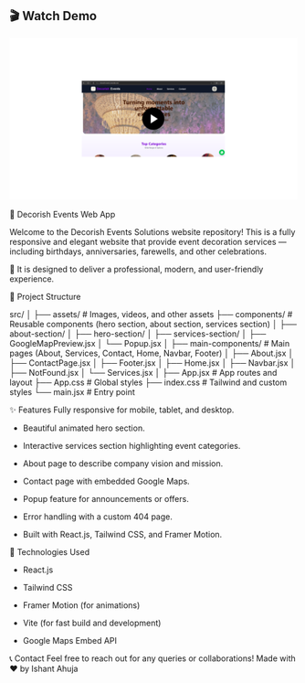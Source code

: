 ## 🎬 Watch Demo

[![Watch the demo](./src/assets/previewPhotos/decorish-video-button.png)]([https://drive.google.com/file/d/your-video-id/view?usp=sharing](https://drive.google.com/file/d/1POoMxZqlAXwMaEO5jbJ4_-MvwadsS2Lw/view?usp=drive_link))




🎉 Decorish Events Web App

Welcome to the  Decorish Events Solutions website repository!
This is a fully responsive and elegant website that provide event decoration services — including birthdays, anniversaries, farewells, and other celebrations.

🌟 It is designed to deliver a professional, modern, and user-friendly experience.

📂 Project Structure

src/
│
├── assets/               # Images, videos, and other assets
├── components/           # Reusable components (hero section, about section, services section)
│    ├── about-section/
│    ├── hero-section/
│    ├── services-section/
│    ├── GoogleMapPreview.jsx
│    └── Popup.jsx
│
├── main-components/      # Main pages (About, Services, Contact, Home, Navbar, Footer)
│    ├── About.jsx
│    ├── ContactPage.jsx
│    ├── Footer.jsx
│    ├── Home.jsx
│    ├── Navbar.jsx
│    ├── NotFound.jsx
│    └── Services.jsx
│
├── App.jsx                # App routes and layout
├── App.css                # Global styles
├── index.css              # Tailwind and custom styles
└── main.jsx               # Entry point

✨ Features
Fully responsive for mobile, tablet, and desktop.

* Beautiful animated hero section.

* Interactive services section highlighting event categories.

* About page to describe company vision and mission.

* Contact page with embedded Google Maps.

* Popup feature for announcements or offers.

* Error handling with a custom 404 page.

* Built with React.js, Tailwind CSS, and Framer Motion.


🚀 Technologies Used

* React.js

* Tailwind CSS

* Framer Motion (for animations)

* Vite (for fast build and development)

* Google Maps Embed API


📞 Contact
Feel free to reach out for any queries or collaborations!
Made with ❤️ by Ishant Ahuja
